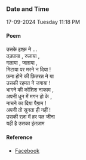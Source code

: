 ### Date and Time

17-09-2024 Tuesday 11:18 PM

#### Poem

उसके इश्क़ ने …  <br />
तड़पाया , रुलाया ,  <br />
गलाया , जलाया ,  <br />
मिटाया पर मरने न दिया ! <br />
फ़ना होने की फ़ितरत ने या  <br />
उसकी रहमत ने जगाया !  <br />
भागने की कोशिश नाकाम ,  <br />
अपनी धुन में मगन हो के ,  <br />
नाचने का दिया पैग़ाम !  <br />
अपनी तो सुनता ही नहीं !  <br />
उसकी रज़ा में हर पल जीना  <br />
यही है उसका इंतज़ाम

#### Reference

* [Facebook](https://www.facebook.com/share/v/CXRqCvSa1Q5Xg37z/)
